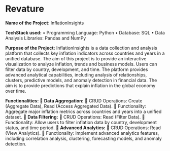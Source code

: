 # Revature
**Name of the Project**:  InflationInsights

**TechStack used:**
•	Programming Language: Python
•	Database: SQL
•	Data Analysis Libraries: Pandas and NumPy

**Purpose of the Project:**
InflationInsights is a data collection and analysis platform that collects key inflation indicators across countries and years in a unified database. The aim of this project is to provide an interactive visualization to analyze inflation, trends and business models. Users can filter data by country, development, and time. The platform provides advanced analytical capabilities, including analysis of relationships, clusters, predictive models, and anomaly detection in financial data. The aim is to provide predictions that explain inflation in the global economy over time.

**Functionalities:**
	**Data Aggregation:**
	CRUD Operations: Create (Aggregate Data), Read (Access Aggregated Data).
	Functionality: Aggregate major inflation metrics across countries and years into a unified dataset.
	**Data Filtering:**
	CRUD Operations: Read (Filter Data).
	Functionality: Allow users to filter inflation data by country, development status, and time period.
	**Advanced Analytics:**
	CRUD Operations: Read (View Analytics).
	Functionality: Implement advanced analytics features, including correlation analysis, clustering, forecasting models, and anomaly detection.
